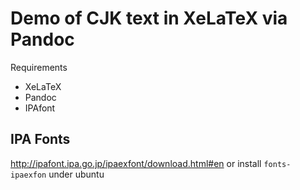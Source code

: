 # Demo of CJK text in XeLaTeX via Pandoc

Requirements

- XeLaTeX
- Pandoc
- IPAfont

## IPA Fonts

<http://ipafont.ipa.go.jp/ipaexfont/download.html#en> or install `fonts-ipaexfon` under ubuntu

